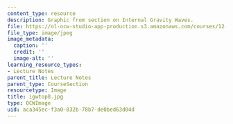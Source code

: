 ```yaml
---
content_type: resource
description: Graphic from section on Internal Gravity Waves.
file: https://ol-ocw-studio-app-production.s3.amazonaws.com/courses/12-802-wave-motions-in-the-ocean-and-atmosphere-spring-2004/aca345ecf3a0832b78b7de0bed63d04d_igwtop8.jpg
file_type: image/jpeg
image_metadata:
  caption: ''
  credit: ''
  image-alt: ''
learning_resource_types:
- Lecture Notes
parent_title: Lecture Notes
parent_type: CourseSection
resourcetype: Image
title: igwtop8.jpg
type: OCWImage
uid: aca345ec-f3a0-832b-78b7-de0bed63d04d
---
```

